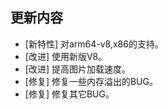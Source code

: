 ## 更新内容

* [新特性] 对arm64-v8,x86的支持。
* [改进] 使用新版V8。
* [改进] 提高图片加载速度。
* [修复] 修复一些内存溢出的BUG。
* [修复] 修复其它BUG。